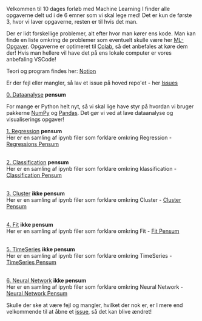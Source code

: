 Velkommen til 10 dages forløb med Machine Learning
I finder alle opgaverne delt ud i de 6 emner som vi skal lege med! Det er kun de første 3, hvor vi laver opgaverne, resten er til hvis det man.

Der er lidt forskellige problemer, alt efter hvor man kører ens kode. Man kan finde en liste omkring de problemer som eventuelt skulle være her [ML-Opgaver](https://mercantec.notion.site/Opgaver-til-Machine-Learning-125dab5ca2378033a3f0d80df64e1b9f). Opgaverne er optimeret til [Colab](https://colab.google/), så det anbefales at køre dem der! Hvis man hellere vil have det på ens lokale computer er vores anbefaling VSCode!

Teori og program findes her: [Notion](https://mercantec.notion.site/ml)

Er der fejl eller mangler, så lav et issue på hoved repo'et - her [Issues](https://github.com/Mercantech/MachineLearning/issues)

[0. Dataanalyse](/0.Dataanalyse/) **pensum**

For mange er Python helt nyt, så vi skal lige have styr på hvordan vi bruger pakkerne [NumPy](https://mercantec.notion.site/NumPy-43c1df607f734e688a6e9c266db871a9?pvs=4) og [Pandas](https://mercantec.notion.site/Pandas-222dfee0191e41789aea456f3ecdd71c?pvs=4). Det gør vi ved at lave dataanalyse og visualiserings opgaver!

[1. Regression](/1.Regression/) **pensum** <br>
Her er en samling af ipynb filer som forklare omkring Regression - [Regressions Pensum](https://mercantec.notion.site/ml-regression)<br><br>

[2. Classification](/2.Classification/) **pensum** <br>
Her er en samling af ipynb filer som forklare omkring klassification - [Classification Pensum](https://mercantec.notion.site/ml-classification)<br><br>

[3. Cluster](/3.Cluster/) **ikke pensum** <br>
Her er en samling af ipynb filer som forklare omkring Cluster - [Cluster Pensum](https://mercantec.notion.site/ml-cluster)<br><br>

[4. Fit](/4.Fit/) **ikke pensum** <br>
Her er en samling af ipynb filer som forklare omkring Fit - [Fit Pensum](https://mercantec.notion.site/ml-fit)<br><br>

[5. TimeSeries](/5.TimeSeries/) **ikke pensum** <br>
Her er en samling af ipynb filer som forklare omkring TimeSeries - [TimeSeries Pensum](https://mercantec.notion.site/ml-timeseries)<br><br>

[6. Neural Network](/6.NeuralNetwork/) **ikke pensum** <br>
Her er en samling af ipynb filer som forklare omkring Neural Network - [Neural Network Pensum](https://mercantec.notion.site/ml-neural-network)<br>

Skulle der ske at være fejl og mangler, hvilket der nok er, er I mere end velkommende til at åbne et [issue](https://github.com/Mercantech/MachineLearning/issues), så det kan blive ændret!
